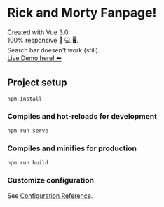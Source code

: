 # Rick and Morty Fanpage!
Created with Vue 3.0.    
100% responsive 📱 💻 🖥️.       
Search bar doesen't work (still).    
[Live Demo here! ⬅️](https://balexandermunoz.github.io/guane-test-frontend/)

## Project setup
```
npm install
```

### Compiles and hot-reloads for development
```
npm run serve
```

### Compiles and minifies for production
```
npm run build
```

### Customize configuration
See [Configuration Reference](https://cli.vuejs.org/config/).

